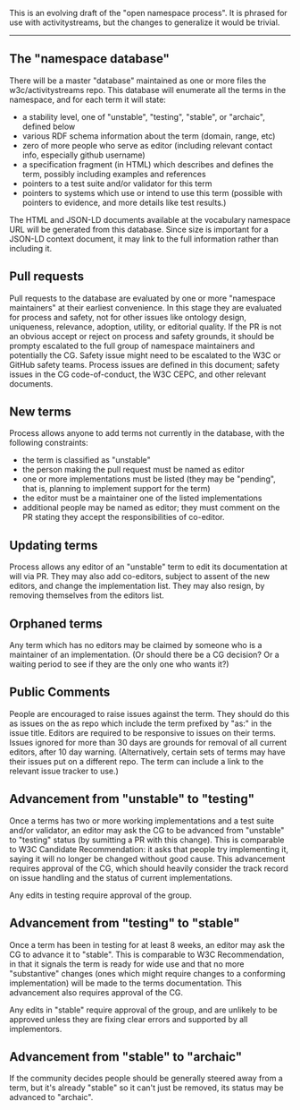 This is an evolving draft of the "open namespace process".  It is phrased for use with activitystreams, but the changes to generalize it would be trivial.

----

## The "namespace database"

There will be a master "database" maintained as one or more files the w3c/activitystreams repo.  This database will enumerate all the terms in the namespace, and for each term it will state:

 - a stability level, one of "unstable", "testing", "stable", or "archaic", defined below
 - various RDF schema information about the term (domain, range, etc)
 - zero of more people who serve as editor (including relevant contact info, especially github username)
 - a specification fragment (in HTML) which describes and defines the term,
   possibly including examples and references
 - pointers to a test suite and/or validator for this term
 - pointers to systems which use or intend to use this term (possible
   with pointers to evidence, and more details like test results.)


The HTML and JSON-LD documents available at the vocabulary namespace
URL will be generated from this database.  Since size is important for
a JSON-LD context document, it may link to the full information rather
than including it.

## Pull requests

Pull requests to the database are evaluated by one or more "namespace maintainers" at their earliest convenience.  In this stage they are evaluated for process and safety, not for other issues like ontology design, uniqueness, relevance, adoption, utility, or editorial quality. If the PR is not an obvious accept or reject on process and safety grounds, it should be prompty escalated to the full group of namespace maintainers and potentially the CG.  Safety issue might need to be escalated to the W3C or GitHub safety teams. Process issues are defined in this document; safety issues in the CG code-of-conduct, the W3C CEPC, and other relevant documents.

## New terms

Process allows anyone to add terms not currently in the database, with the following constraints:
 - the term is classified as "unstable"
 - the person making the pull request must be named as editor
 - one or more implementations must be listed (they may be "pending", that is, planning to implement support for the term) 
 - the editor must be a maintainer one of the listed implementations
 - additional people may be named as editor; they must comment on the PR stating they accept the responsibilities of co-editor.

## Updating terms

Process allows any editor of an "unstable" term to edit its documentation at will via PR. They may also add co-editors, subject to assent of the new editors, and change the implementation list.  They may also resign, by removing themselves from the editors list.

## Orphaned terms

Any term which has no editors may be claimed by someone who is a maintainer of an implementation.  (Or should there be a CG decision?  Or a waiting period to see if they are the only one who wants it?)

## Public Comments

People are encouraged to raise issues against the term.  They should do this as issues on the as repo which include the term prefixed by "as:" in the issue title.  Editors are required to be responsive to issues on their terms.  Issues ignored for more than 30 days are grounds for removal of all current editors, after 10 day warning.  (Alternatively, certain sets of terms may have their issues put on a different repo.  The term can include a link to the relevant issue tracker to use.)

## Advancement from "unstable" to "testing"

Once a terms has two or more working implementations and a test suite and/or validator, an editor may ask the CG to be advanced from "unstable" to "testing" status (by sumitting a PR with this change).  This is comparable to W3C Candidate Recommendation: it asks that people try implementing it, saying it will no longer be changed without good cause.  This advancement requires approval of the CG, which should heavily consider the track record on issue handling and the status of current implementations.

Any edits in testing require approval of the group.

## Advancement from "testing" to "stable"

Once a term has been in testing for at least 8 weeks, an editor may
ask the CG to advance it to "stable".  This is comparable to W3C
Recommendation, in that it signals the term is ready for wide use and
that no more "substantive" changes (ones which might require changes
to a conforming implementation) will be made to the terms
documentation.  This advancement also requires approval of the CG.

Any edits in "stable" require approval of the group, and are unlikely
to be approved unless they are fixing clear errors and supported by
all implementors.

## Advancement from "stable" to "archaic"

If the community decides people should be generally steered away from a term, but it's already "stable" so it can't just be removed, its status may be advanced to "archaic".